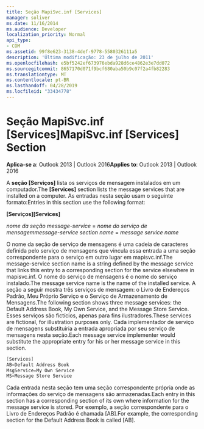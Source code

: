 ```yaml
---
title: Seção MapiSvc.inf [Services]
manager: soliver
ms.date: 11/16/2014
ms.audience: Developer
localization_priority: Normal
api_type:
- COM
ms.assetid: 99f8e623-3138-4def-9778-5580326111a5
description: 'Última modificação: 23 de julho de 2011'
ms.openlocfilehash: e5bf5242ef673976ebda928d6ce4862e3e7dd072
ms.sourcegitcommit: 8657170d071f9bcf680aba50b9c07f2a4fb82283
ms.translationtype: MT
ms.contentlocale: pt-BR
ms.lasthandoff: 04/28/2019
ms.locfileid: "33434778"
---
```

# <a name="mapisvcinf-services-section"></a><span data-ttu-id="a9a33-103">Seção MapiSvc.inf [Services]</span><span class="sxs-lookup"><span data-stu-id="a9a33-103">MapiSvc.inf [Services] Section</span></span>

  
  
<span data-ttu-id="a9a33-104">**Aplica-se a**: Outlook 2013 | Outlook 2016</span><span class="sxs-lookup"><span data-stu-id="a9a33-104">**Applies to**: Outlook 2013 | Outlook 2016</span></span> 
  
<span data-ttu-id="a9a33-105">A **seção [Serviços]** lista os serviços de mensagem instalados em um computador.</span><span class="sxs-lookup"><span data-stu-id="a9a33-105">The **[Services]** section lists the message services that are installed on a computer.</span></span> <span data-ttu-id="a9a33-106">As entradas nesta seção usam o seguinte formato:</span><span class="sxs-lookup"><span data-stu-id="a9a33-106">Entries in this section use the following format:</span></span> 
  
 <span data-ttu-id="a9a33-107">**[Serviços]**</span><span class="sxs-lookup"><span data-stu-id="a9a33-107">**[Services]**</span></span>
  
 <span data-ttu-id="a9a33-108">_nome da seção message-service_  =   _nome do serviço de mensagem_</span><span class="sxs-lookup"><span data-stu-id="a9a33-108">_message-service section name_ =  _message service name_</span></span>
  
<span data-ttu-id="a9a33-109">O nome da seção de serviço de mensagens é uma cadeia de caracteres definida pelo serviço de mensagens que vincula essa entrada a uma seção correspondente para o serviço em outro lugar em mapisvc.inf.</span><span class="sxs-lookup"><span data-stu-id="a9a33-109">The message-service section name is a string defined by the message service that links this entry to a corresponding section for the service elsewhere in mapisvc.inf.</span></span> <span data-ttu-id="a9a33-110">O nome do serviço de mensagens é o nome do serviço instalado.</span><span class="sxs-lookup"><span data-stu-id="a9a33-110">The message service name is the name of the installed service.</span></span> <span data-ttu-id="a9a33-111">A seção a seguir mostra três serviços de mensagem: o Livro de Endereços Padrão, Meu Próprio Serviço e o Serviço de Armazenamento de Mensagens.</span><span class="sxs-lookup"><span data-stu-id="a9a33-111">The following section shows three message services: the Default Address Book, My Own Service, and the Message Store Service.</span></span> <span data-ttu-id="a9a33-112">Esses serviços são fictícios, apenas para fins ilustradores.</span><span class="sxs-lookup"><span data-stu-id="a9a33-112">These services are fictional, for illustration purposes only.</span></span> <span data-ttu-id="a9a33-113">Cada implementador de serviço de mensagens substituiria a entrada apropriada por seu serviço de mensagens nesta seção.</span><span class="sxs-lookup"><span data-stu-id="a9a33-113">Each message service implementer would substitute the appropriate entry for his or her message service in this section.</span></span>
  
```cpp
[Services]
AB=Default Address Book
MsgService=My Own Service
MS=Message Store Service

```

<span data-ttu-id="a9a33-114">Cada entrada nesta seção tem uma seção correspondente própria onde as informações do serviço de mensagens são armazenadas.</span><span class="sxs-lookup"><span data-stu-id="a9a33-114">Each entry in this section has a corresponding section of its own where information for the message service is stored.</span></span> <span data-ttu-id="a9a33-115">Por exemplo, a seção correspondente para o Livro de Endereços Padrão é chamada [AB].</span><span class="sxs-lookup"><span data-stu-id="a9a33-115">For example, the corresponding section for the Default Address Book is called [AB].</span></span>
  

